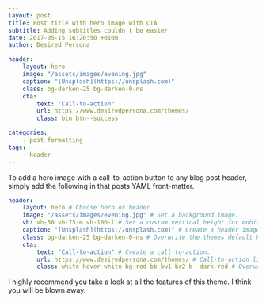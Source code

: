```yaml
---
layout: post
title: Post title with hero image with CTA
subtitle: Adding subtitles couldn't be easier
date: 2017-05-15 16:20:50 +0100
author: Desired Persona

header:
    layout: hero
    image: "/assets/images/evening.jpg"
    caption: "[Unsplash](https://unsplash.com)"
    class: bg-darken-25 bg-darken-0-ns
    cta:
        text: "Call-to-action"
        url: https://www.desiredpersona.com/themes/
        class: btn btn--success

categories:
    - post formatting
tags:
    - header
---
```


To add a hero image with a call-to-action button to any blog post header, simply add the following in that posts YAML front-matter.

```yaml
header:
    layout: hero # Choose hero or header.
    image: "/assets/images/evening.jpg" # Set a background image.
    vh: vh-50 vh-75-m vh-100-l # Set a custom vertical height for mobile/tablet/desktop.
    caption: "[Unsplash](https://unsplash.com)" # Create a header image caption. Support for markdown links.
    class: bg-darken-25 bg-darken-0-ns # Overwrite the themes default header classes on any page. Easily set background overlays for mobile, tablet and desktop.
    cta: 
        text: "Call-to-action" # Create a call-to-action.
        url: https://www.desiredpersona.com/themes/ # Call-to-action link. URL's starting with 'http' will open in a new tab automatically.
        class: white hover-white bg-red bb bw1 br2 b--dark-red # Overwrite the themes default CTA button classes on any page. Control the text color, button color, button shape and button border color.
```

I highly recommend you take a look at all the features of this theme. I think you will be blown away.

